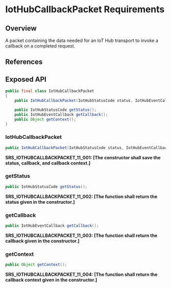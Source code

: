 # IotHubCallbackPacket Requirements

## Overview

A packet containing the data needed for an IoT Hub transport to invoke a callback on a completed request.

## References

## Exposed API
```java
public final class IotHubCallbackPacket
{
    public IotHubCallbackPacket(IotHubStatusCode status, IotHubEventCallback callback, Object callbackContext);

    public IotHubStatusCode getStatus();
    public IotHubEventCallback getCallback();
    public Object getContext();
}
```

### IotHubCallbackPacket

```java
public IotHubCallbackPacket(IotHubStatusCode status, IotHubEventCallback callback, Object callbackContext);
```

**SRS_IOTHUBCALLBACKPACKET_11_001: [**The constructor shall save the status, callback, and callback context.**]**


### getStatus

```java
public IotHubStatusCode getStatus();
```

**SRS_IOTHUBCALLBACKPACKET_11_002: [**The function shall return the status given in the constructor.**]**


### getCallback

```java
public IotHubEventCallback getCallback();
```

**SRS_IOTHUBCALLBACKPACKET_11_003: [**The function shall return the callback given in the constructor.**]**


### getContext

```java
public Object getContext();
```

**SRS_IOTHUBCALLBACKPACKET_11_004: [**The function shall return the callback context given in the constructor.**]**
